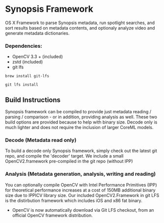 # Synopsis Framework
OS X Framework to parse Synopsis metadata, run spotlight searches, and sort results based on metadata contents, and optionaly analyze video and generate metadata dictionaries.

### Dependencies:
* OpenCV 3.3 + (included)
* zstd (included)
* git lfs

`brew install git-lfs`

`git lfs install`

## Build Instructions

Synopsis framework can be compiled to provide just metadata reading / parsing / comparison - or in addition, providing analysis as well. These two build options are provided because to help with binary size. Decode only is much lighter and does not require the inclusion of larger CoreML models.


### Decode (Metadata read only)
To build a decode only Synopsis framework, simply check out the latest git repo, and compile the 'decoder' target. We include a small OpenCV2.framework pre-compiled in the git repo (without IPP)


### Analysis (Metadata generation, analysis, writing and reading)
You can optionally compile OpenCV with Intel Performance Primitives (IPP) for theoretical performance increases at a cost of 150MB additional binary size due to IPPICV library size. Our included OpenCV2.Framework in git LFS is the distirbution framework which includes iOS and x86 fat binary.

* OpenCV is now automatically download via Git LFS checkout, from an official OpenCV framework distribution.



